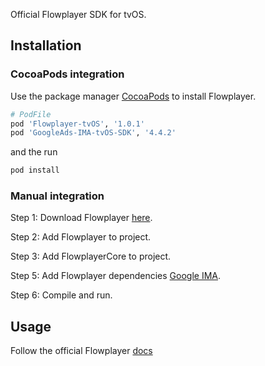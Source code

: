 Official Flowplayer SDK for tvOS.

## **Installation**

### CocoaPods integration

Use the package manager [CocoaPods](https://cocoapods.org/) to install Flowplayer.

```bash
# PodFile
pod 'Flowplayer-tvOS', '1.0.1'
pod 'GoogleAds-IMA-tvOS-SDK', '4.4.2'
```

and the run

```bash
pod install
```

### Manual integration

Step 1: Download Flowplayer [here](https://github.com/flowplayer/flowplayer-tvos-sdk-public/releases).

Step 2: Add Flowplayer to project.

Step 3: Add FlowplayerCore to project.

Step 5: Add Flowplayer dependencies [Google IMA](https://developers.google.com/interactive-media-ads).

Step 6: Compile and run.

## **Usage**

Follow the official Flowplayer [docs](https://flowplayer.com/developers)
